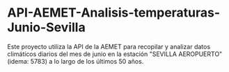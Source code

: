 # API-AEMET-Analisis-temperaturas-Junio-Sevilla
Este proyecto utiliza la API de la AEMET para recopilar y analizar datos climáticos diarios del mes de junio en la estación "SEVILLA AEROPUERTO" (idema: 5783) a lo largo de los últimos 50 años.
